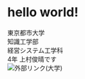 # hello world!
東京都市大学  
知識工学部  
経営システム工学科  
4年  上村俊晴です  
![外部リンク(大学)](https://www.tcu.ac.jp/news/all/20180904-17488)  
